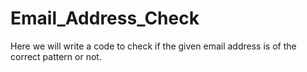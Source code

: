 # Email_Address_Check
Here we will write a code to check if the given email address is of the correct pattern or not.
